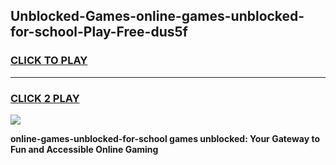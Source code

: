 
## Unblocked-Games-online-games-unblocked-for-school-Play-Free-dus5f
<h3>
<a href="https://premium76.site?title=online-games-unblocked-for-school&ref=17A">CLICK TO PLAY</a></h3>
<hr>

<h3>
<a href="https://premium76.site?title=online-games-unblocked-for-school&ref=17A">CLICK 2 PLAY</a>
  
</h3>

<a href="https://premium76.site?title=online-games-unblocked-for-school&ref=17A"><img src="https://clearcache.store/games.png"></a>


**online-games-unblocked-for-school games unblocked: Your Gateway to Fun and Accessible Online Gaming**
